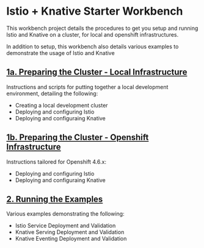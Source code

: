 # Istio + Knative Starter Workbench

This workbench project details the procedures to get you setup and running Istio and Knative on a cluster, for local and openshift infrastructures. 

In addition to setup, this workbench also details various examples to demonstrate the usage of Istio and Knative

## [1a. Preparing the Cluster - Local Infrastructure](docs/LOCAL_SETUP.md)

Instructions and scripts for putting together a local development environment, detailing the following: 

- Creating a local development cluster
- Deploying and configuring Istio
- Deploying and configuraing Knative

## [1b. Preparing the Cluster - Openshift Infrastructure](docs/OCP_SETUP.md)

Instructions tailored for Openshift 4.6.x: 

- Deploying and configuring Istio
- Deploying and configuraing Knative

## [2. Running the Examples](docs/EXAMPLES.md)

Various examples demonstrating the following: 

- Istio Service Deployment and Validation
- Knative Serving Deployment and Validation
- Knative Eventing Deployment and Validation